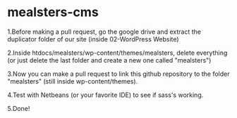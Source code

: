 # mealsters-cms
1.Before making a pull request, go the google drive and extract the duplicator folder of our site (inside 02-WordPress Website)

2.Inside htdocs/mealsters/wp-content/themes/mealsters, delete everything (or just delete the last folder and create a new one called "mealsters")

3.Now you can make a pull request to link this github repository to the folder "mealsters" (still inside wp-content/themes).

4.Test with Netbeans (or your favorite IDE) to see if sass's working.

5.Done!
